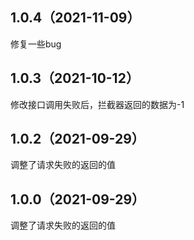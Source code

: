 ## 1.0.4（2021-11-09）
修复一些bug
## 1.0.3（2021-10-12）
修改接口调用失败后，拦截器返回的数据为-1
## 1.0.2（2021-09-29）
调整了请求失败的返回的值
## 1.0.0（2021-09-29）
调整了请求失败的返回的值
